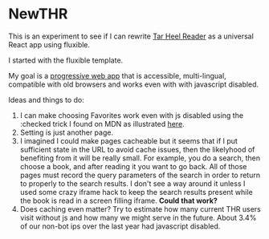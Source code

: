 # NewTHR

This is an experiment to see if I can rewrite
[Tar Heel Reader](http://tarheelreader.org) as a universal React app using
fluxible.

I started with the fluxible template.

My goal is a [progressive web app](https://developers.google.com/web/progressive-web-apps/) that is accessible, multi-lingual, compatible with old browsers and works even with with javascript disabled.

Ideas and things to do:

1. I can make choosing Favorites work even with js disabled using the :checked trick I found on MDN as illustrated [here](https://codepen.io/gbishop-1471544451/pen/jARbvd).
2. Setting is just another page.
3. I imagined I could make pages cacheable but it seems that if I put sufficient state in the URL to avoid cache issues, then the likelyhood of benefiting from it will be really small. For example, you do a search, then choose a book, and after reading it you want to go back. All of those pages must record the query parameters of the search in order to return to properly to the search results. I don't see a way around it unless I used some crazy iframe hack to keep the search results present while the book is read in a screen filling iframe. **Could that work?**
4. Does caching even matter? Try to estimate how many current THR users visit without js and how many we might serve in the future. About 3.4% of our non-bot ips over the last year had javascript disabled.

